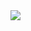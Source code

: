 <img src="https://github-readme-stats.vercel.app/api?username=jiangheng90&show_icons=true&theme=dark&include_all_commits=true"/>
